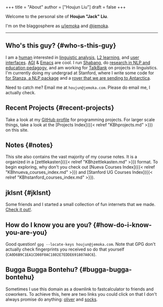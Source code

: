 +++
title = "About"
author = ["Houjun Liu"]
draft = false
+++

Welcome to the personal site of ****Houjun "Jack" Liu****.

I'm on the blaggosphere as [u/jemoka](https://www.reddit.com/user/Jemoka/) and [@jemoka](https://github.com/Jemoka/).

---


## Who's this guy? {#who-s-this-guy}

I am a [human](https://avatars.githubusercontent.com/u/28765741?v=4) interested in [linguistic analysis](http://pubs.asha.org/doi/10.1044/2023_JSLHR-22-00642), [L2 learning](https://en.wikipedia.org/wiki/Second-language_acquisition), and [user interfaces](https://www.shabang.io). [AGI](https://en.wikipedia.org/wiki/Artificial_general_intelligence) &amp; [Emacs](https://github.com/Jemoka/.emacs.d) are cool. I run [Shabang](https://www.shabang.io), do [research in NLP and education pedagogy](https://www.semanticscholar.org/author/Houjun-Liu/2110153362), and am working for [TalkBank](https://www.talkbank.org/) on projects in linguistics. I'm currently doing my undergrad at Stanford, where I write some code for [for Stanza, a NLP package](https://github.com/stanfordnlp/stanza) and a [rover that we are sending to Antarctica](https://github.com/stanford-ssi).

Need to catch me? Email me at `houjun@jemoka.com`. Please do email me, I actually check.


## Recent Projects {#recent-projects}

Take a look at my [GitHub profile](https://github.com/Jemoka/) for programming projects. For larger scale things, take a look at the [Projects Index]({{< relref "KBhprojects.md" >}}) on this site.


## Notes {#notes}

This site also contains the vast majority of my course notes. It is a organized in a [zettlekasten]({{< relref "KBhzettlekasten.md" >}}) format. To begin exploring, why don't you check out [Nueva Courses Index]({{< relref "KBhnueva_courses_index.md" >}}) and [Stanford UG Courses Index]({{< relref "KBhstanford_courses_index.md" >}}).


## jklsnt {#jklsnt}

Some friends and I started a small collection of fun internets that we made. [Check it out!](https://www.jklsnt.com/).


## How do I know you are you? {#how-do-i-know-you-are-you}

Good question! `gpg --locate-keys houjun@jemoka.com`. Note that GPG don't actually check fingerprints you received so do that yourself (`CA0D6B9C1EA1CD08F0AC1802E7EDDE691807A0C6`).


## Bugga Bugga Bontehu? {#bugga-bugga-bontehu}

Sometimes I use this domain as a downlink to fastcalculator to friends and coworkers. To achieve this, here are two links you could click on that I don't always promise do anything: [oliver](https://oliver.jemoka.com/) and [socks](https://socks.jemoka.com/).
